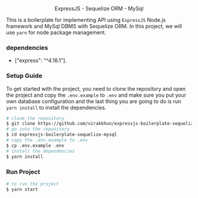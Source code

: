 <p align="center"> ExpressJS - Sequelize ORM - MySql </p>

<p align="start">
  This is a boilerplate for implementing API using <code>ExpressJS</code> Node.js framework and MySql DBMS
  with Sequelize ORM. In this project, we will use <code>yarn</code> for node package management.
</p>

### dependencies

- ["express": "^4.18.1"].

### Setup Guide

<p>
  To get started with the project, you need to clone the repository and open the project and copy the <code>.env.example</code> to 
  <code>.env</code> and make sure you put your own database configuration and the last thing you are going to do is run <code>yarn install</code> to install the dependencies.

</p>

```bash
# clone the repository
$ git clone https://github.com/virakkhun/expressjs-boilerplate-sequelize-mysql.git
# go into the repository
$ cd expressjs-boilerplate-sequelize-mysql
# copy the .env.example to .env
$ cp .env.example .env
# install the dependencies
$ yarn install
```

### Run Project

```bash
# to run the project
$ yarn start
```

